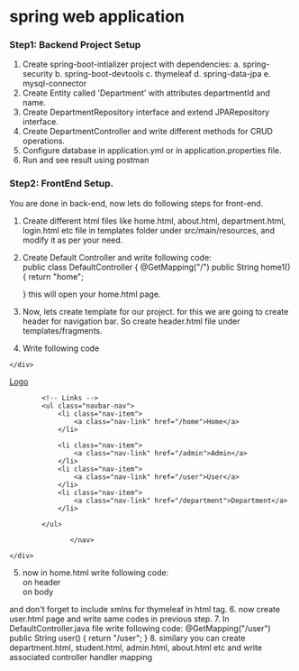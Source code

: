 # spring web application

### Step1: Backend Project Setup
1. Create spring-boot-intializer project with dependencies:
a. spring-security
b. spring-boot-devtools
c. thymeleaf
d. spring-data-jpa
e. mysql-connector
2. Create Entity called 'Department' with attributes departmentId and name.
3. Create DepartmentRepository interface and extend JPARepository interface.
4. Create DepartmentController and write different methods for CRUD operations.
5. Configure database in application.yml or in application.properties file.
6. Run and see result using postman

### Step2: FrontEnd Setup.
You are done in back-end, now lets do following steps for front-end.
1. Create different html files like home.html, about.html, department.html, login.html etc file in templates folder under src/main/resources, and modify it as per your need.</br>
2. Create Default Controller and write following code:</br>
public class DefaultController {
    @GetMapping("/")
    public String home1(){
        return "home";
        
    }
    this will open your home.html page.
3. Now, lets create template for our project. for this we are going to create header for navigation bar. So create header.html file under templates/fragments.
4. Write following code
<!DOCTYPE html>
<html xmlns:th="http://www.thymeleaf.org">
    <head>
        <title>Bootstrap 4 Example</title>
        <meta charset="utf-8" />
    <div th:fragment="header-css">
        <meta name="viewport" content="width=device-width, initial-scale=1" />
        <link rel="stylesheet" href="https://maxcdn.bootstrapcdn.com/bootstrap/4.0.0-beta.2/css/bootstrap.min.css" integrity="sha384-PsH8R72JQ3SOdhVi3uxftmaW6Vc51MKb0q5P2rRUpPvrszuE4W1povHYgTpBfshb" crossorigin="anonymous" />
     
    </div>
</head>
<body>
    <div th:fragment="header">
        <nav class="navbar navbar-expand-sm bg-primary navbar-dark">
            <!-- Brand/logo -->
            <a class="navbar-brand" href="#">Logo</a>

            <!-- Links -->
            <ul class="navbar-nav">
                <li class="nav-item">
                    <a class="nav-link" href="/home">Home</a>
                </li>

                <li class="nav-item">
                    <a class="nav-link" href="/admin">Admin</a>
                </li>
                <li class="nav-item">
                    <a class="nav-link" href="/user">User</a>
                </li>
                <li class="nav-item">
                    <a class="nav-link" href="/department">Department</a>
                </li>

            </ul>

                   </nav>

    </div>
</body>

</html>

5. now in home.html write following code:
    <div th:replace="fragments/header :: header-css" /> on header
    <div th:replace="fragments/header :: header" /> on body 
and don't forget to include xmlns for thymeleaf in html tag.
6. now create user.html page and write same codes in previous step.
7. In DefaultController.java file write following code:
@GetMapping("/user")
    public String user() {
        return "/user";
    }
 8. similary you can create department.html, student.html, admin.html, about.html etc and write associated controller handler mapping

